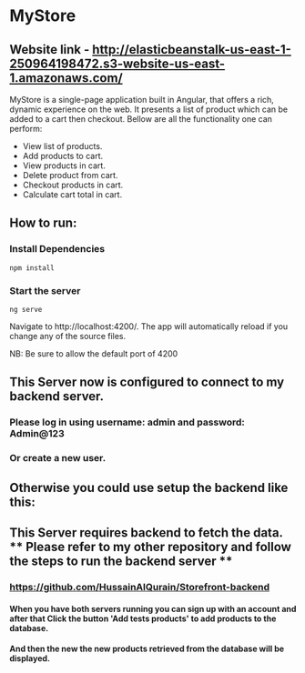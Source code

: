 # MyStore


## Website link - http://elasticbeanstalk-us-east-1-250964198472.s3-website-us-east-1.amazonaws.com/

MyStore is a single-page application built in Angular, that offers a rich, dynamic experience on the web. It presents a list of product which can be added to a cart then checkout. Bellow are all the functionality one can perform:

* View list of products.
* Add products to cart.
* View products in cart.
* Delete product from cart.
* Checkout products in cart.
* Calculate cart total in cart.


## How to run:

### Install Dependencies

``` npm install ```

### Start the server

``` ng serve ```

Navigate to http://localhost:4200/. The app will automatically reload if you change any of the source files.

NB: Be sure to allow the default port of 4200

## This Server now is configured to connect to my backend server.
### Please log in using username: admin and password: Admin@123
### Or create a new user.

## Otherwise you could use setup the backend like this:
## This Server requires backend to fetch the data. ** Please refer to my other repository and follow the steps to run the backend server **
### https://github.com/HussainAlQurain/Storefront-backend

#### When you have both servers running you can sign up with an account and after that Click the button 'Add tests products' to add products to the database.
#### And then the new the new products retrieved from the database will be displayed.